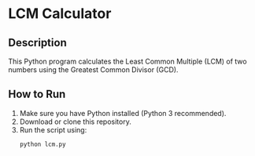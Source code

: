 # LCM Calculator

## Description
This Python program calculates the Least Common Multiple (LCM) of two numbers using the Greatest Common Divisor (GCD).

## How to Run
1. Make sure you have Python installed (Python 3 recommended).
2. Download or clone this repository.
3. Run the script using:
   ```bash
   python lcm.py
